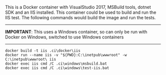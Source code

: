 This is a Docker container with VisualStudio 2017, MSBuild tools, 
dotnet SDK and an IIS installed. 
This container could be used to build and run the IIS test.
The following commands would build the image and run the tests.

----

**IMPORTANT**: This uses a Windows container, so can only be run with Docker on Windows, switched to use Windows containers

----

```
docker build -t iis .ci\docker\iis
docker run --name iis -v "${PWD}:C:\inetpub\wwwroot" -w C:\inetpub\wwwroot\ iis
docker exec iis cmd /C .ci\windows\msbuild.bat
docker exec iis cmd /C .ci\windows\test-iis.bat
```
